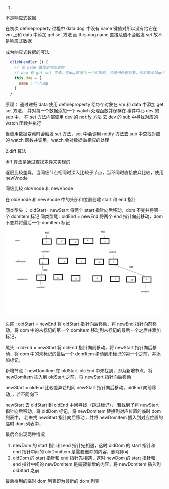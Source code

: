 1.
不是响应式数据

在初次 defineproperty 过程中 data.dog 中没有 name 键值对所以没有给它在 vm 上和 data 中添加 get set 方法
而 this.dog.name 直接赋值不会触发 set 故不是响应式数据

成为响应式数据的写法

```javascript
  clickHandler () {
    // 该 name 属性是响应式的
    // dog 有 get set 方法，在dog赋值为一个对象时，会递归处理对象，给对象添加get set方法，这样就成为响应式数据了
    this.dog = {
      name : 'Trump'
    }
  }
```

原理：
通过递归 data 使用 defineproperty 给每个对象在 vm 和 data 中添加 get set 方法，
并对每一个数据添加一个 watch 处理函数并保存在 事件中心 dev 的 sub 中，
在 set 方法内部调用 dev 的 notify 方法
去 dev 的 sub 中寻找对应的 watch 函数并执行

当调用数据变动时会触发 set 方法，set 中会调用 notify 方法去 sub 中查找对应的 watch 函数并调用，watch 会对数据做相应的处理

2.diff 算法

diff 算法是通过查找差异来实现的

逐层比较差异，当同级节点相同时深入比较子节点，当不同时直接放弃比较，使用 newVnode

同级比较 oldVnode 和 newVnode

在 oldVnode 和 newVnode 中的头部和位置创建 start 和 end 指针

同类型头 ： oldStart= newStart 将两个 start 指针向后移动，dom 不变并将第一个 domItem 标记
同类型尾 : oldEnd = newEnd 将两个 end 指针向前移动，dom 不变并将最后一个 domItem 标记
![Image text](images/head-foo.png)

头尾 : oldStart = newEnd 将 oldStart 指针向后移动，将 newEnd 指针向前移动，将 dom 中的未标记的第一个 domItem 移动到未标记的最后一个之后并添加标记，

尾头 : oldEnd = newStart 将 oldEnd 指针向前移动，将 newStart 指针向后移动，将 dom 中的未标记的最后一个 domItem 移动到未标记的第一个之前，并添加标记，

新增节点：newDomItem 在 oldStart-oldEnd 中未找到，即为新增节点，将 newDomItem 插入到 oldStart 之前，将 newStart 指针向后移动

newStart = oldEnd 比较差异若相同 newStart 指针向后移动，oldEnd 向前移动，，若不同向下

newStart 去 oldStart 到 oldEnd 中间寻找（跳过标记），
若找到了将 newStart 指针向后移动，将 oldDom 标记，将 newDomItem 替换到对应位置的临时 dom 列表中，
若未找 newStart 指针向后移动，并将 newDomItem 插入到对应位置的临时 dom 列表中，

最后会出现两种情况

1.  newDom 的 start 指针和 end 指针先相遇，这时 oldDom 的 start 指针和 end 指针中间的 oldDomItem 是需要删除的内容，删除即可
2.  oldDom 的 start 指针和 end 指针先相遇，这时 newDom 的 start 指针和 end 指针中间的 newDomItem 是需要新增的内容，将 newDomItem 插入到 oldStart 之前

最后得到的临时 dom 列表即为最新的 dom 列表
